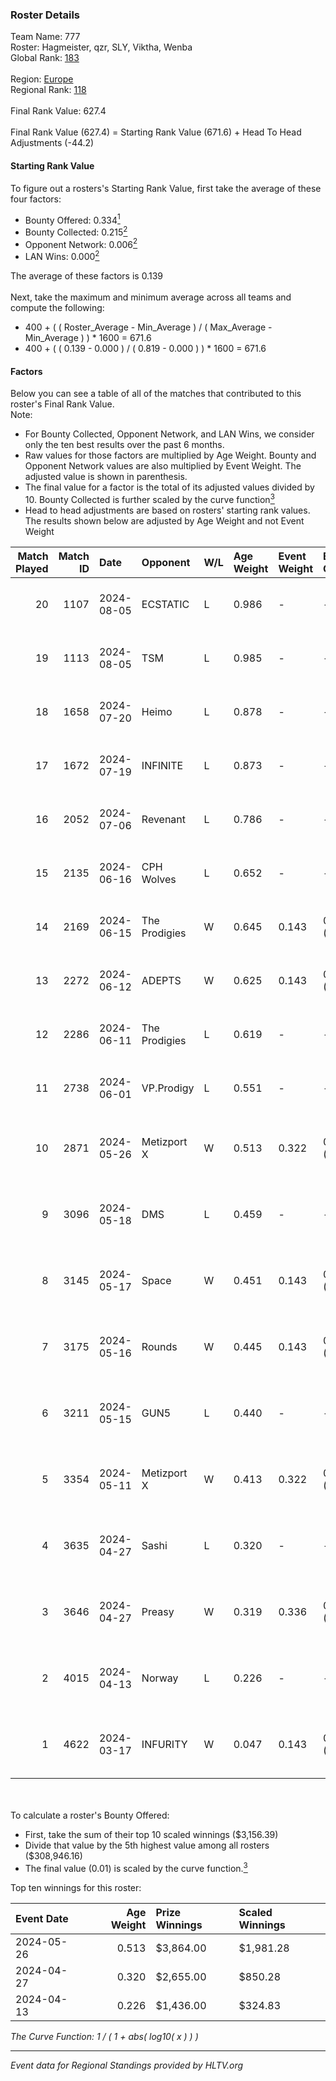 ### Roster Details<br />
Team Name: 777<br />
Roster: Hagmeister, qzr, SLY, Viktha, Wenba<br />
Global Rank: [183](../../standings_global_2024_09_06.md)<br />
<br />
Region: [Europe]( ../../standings_europe_2024_09_06.md)<br />
Regional Rank: [118]( ../../standings_europe_2024_09_06.md)<br />
<br />
Final Rank Value:  627.4<br />
<br />
Final Rank Value (627.4) = Starting Rank Value (671.6) + Head To Head Adjustments (-44.2)<br />

#### Starting Rank Value<br />
To figure out a rosters's Starting Rank Value, first take the average of these four factors:<br />
- Bounty Offered: 0.334[<sup>1</sup>](#table2)
- Bounty Collected: 0.215[<sup>2</sup>](#table1)
- Opponent Network: 0.006[<sup>2</sup>](#table1)
- LAN Wins: 0.000[<sup>2</sup>](#table1)

The average of these factors is 0.139<br />
<br />
Next, take the maximum and minimum average across all teams and compute the following:<br />
- 400 + ( ( Roster_Average - Min_Average ) / ( Max_Average - Min_Average ) ) * 1600 = 671.6
- 400 + ( ( 0.139 - 0.000 ) / ( 0.819 - 0.000 ) ) * 1600 = 671.6


#### Factors<br />
Below you can see a table of all of the matches that contributed to this roster's Final Rank Value.<br />
Note:<br />

- For Bounty Collected, Opponent Network, and LAN Wins, we consider only the ten best results over the past 6 months.
- Raw values for those factors are multiplied by Age Weight. Bounty and Opponent Network values are also multiplied by Event Weight. The adjusted value is shown in parenthesis.
- The final value for a factor is the total of its adjusted values divided by 10. Bounty Collected is further scaled by the curve function[<sup>3</sup>](#curveFunction)
- Head to head adjustments are based on rosters' starting rank values. The results shown below are adjusted by Age Weight and not Event Weight
<span id="table1"></span><br />


| Match Played | Match ID | Date       | Opponent      | W/L | Age Weight | Event Weight | Bounty Collected | Opponent Network | LAN Wins  | H2H Adj. | Roster                                       |
| -: | -: | :- | :- | :- | :- | :- | :- | :- | :- | -: | :- |
|           20 |     1107 | 2024-08-05 | ECSTATIC      | L   | 0.986      | -            | -                | -                | -         |   -12.22 | Hagmeister, qzr, SLY, Viktha, Wenba          |
|           19 |     1113 | 2024-08-05 | TSM           | L   | 0.985      | -            | -                | -                | -         |    -3.92 | Hagmeister, qzr, SLY, Viktha, Wenba          |
|           18 |     1658 | 2024-07-20 | Heimo         | L   | 0.878      | -            | -                | -                | -         |   -14.78 | Hagmeister, qzr, SLY, Viktha, Wenba          |
|           17 |     1672 | 2024-07-19 | INFINITE      | L   | 0.873      | -            | -                | -                | -         |   -17.52 | Hagmeister, qzr, SLY, Viktha, Wenba          |
|           16 |     2052 | 2024-07-06 | Revenant      | L   | 0.786      | -            | -                | -                | -         |    -5.67 | Hagmeister, qzr, SLY, Viktha, Wenba          |
|           15 |     2135 | 2024-06-16 | CPH Wolves    | L   | 0.652      | -            | -                | -                | -         |    -7.17 | Hagmeister, qzr, SLY, Viktha, Wenba          |
|           14 |     2169 | 2024-06-15 | The Prodigies | W   | 0.645      | 0.143        | 0.000 (0.000)    | 0.066 (0.006)    | 0 (0.000) |     6.40 | Hagmeister, qzr, SLY, Viktha, Wenba          |
|           13 |     2272 | 2024-06-12 | ADEPTS        | W   | 0.625      | 0.143        | 0.002 (0.000)    | 0.018 (0.002)    | 0 (0.000) |     8.32 | Hagmeister, qzr, SLY, Viktha, Wenba          |
|           12 |     2286 | 2024-06-11 | The Prodigies | L   | 0.619      | -            | -                | -                | -         |   -13.32 | Hagmeister, qzr, SLY, Viktha, Wenba          |
|           11 |     2738 | 2024-06-01 | VP.Prodigy    | L   | 0.551      | -            | -                | -                | -         |    -4.79 | Affava, Hagmeister, qzr, Viktha, Wenba       |
|           10 |     2871 | 2024-05-26 | Metizport X   | W   | 0.513      | 0.322        | 0.004 (0.001)    | 0.016 (0.003)    | 0 (0.000) |     6.78 | Affava, Hagmeister, MadeInRed, Viktha, Wenba |
|            9 |     3096 | 2024-05-18 | DMS           | L   | 0.459      | -            | -                | -                | -         |    -3.58 | Affava, Hagmeister, MadeInRed, Viktha, Wenba |
|            8 |     3145 | 2024-05-17 | Space         | W   | 0.451      | 0.143        | 0.004 (0.000)    | 0.479 (0.031)    | 0 (0.000) |     9.82 | Affava, Hagmeister, MadeInRed, Viktha, Wenba |
|            7 |     3175 | 2024-05-16 | Rounds        | W   | 0.445      | 0.143        | 0.000 (0.000)    | 0.000 (0.000)    | 0 (0.000) |     2.43 | Affava, Hagmeister, MadeInRed, Viktha, Wenba |
|            6 |     3211 | 2024-05-15 | GUN5          | L   | 0.440      | -            | -                | -                | -         |    -2.13 | Affava, Hagmeister, MadeInRed, Viktha, Wenba |
|            5 |     3354 | 2024-05-11 | Metizport X   | W   | 0.413      | 0.322        | 0.004 (0.001)    | 0.016 (0.002)    | 0 (0.000) |     5.68 | Affava, Hagmeister, MadeInRed, Viktha, Wenba |
|            4 |     3635 | 2024-04-27 | Sashi         | L   | 0.320      | -            | -                | -                | -         |    -0.87 | Affava, Hagmeister, MadeInRed, Viktha, Wenba |
|            3 |     3646 | 2024-04-27 | Preasy        | W   | 0.319      | 0.336        | 0.007 (0.001)    | 0.169 (0.018)    | 0 (0.000) |     5.80 | Affava, Hagmeister, MadeInRed, Viktha, Wenba |
|            2 |     4015 | 2024-04-13 | Norway        | L   | 0.226      | -            | -                | -                | -         |    -3.75 | Affava, Hagmeister, MadeInRed, Viktha, Wenba |
|            1 |     4622 | 2024-03-17 | INFURITY      | W   | 0.047      | 0.143        | 0.000 (0.000)    | 0.000 (0.000)    | 0 (0.000) |     0.27 | Affava, Hagmeister, MadeInRed, Viktha, Wenba |

<br />
<span id="table2"></span><br />
To calculate a roster's Bounty Offered:<br />

- First, take the sum of their top 10 scaled winnings ($3,156.39)
- Divide that value by the 5th highest value among all rosters ($308,946.16)
- The final value (0.01) is scaled by the curve function.[<sup>3</sup>](#curveFunction)

Top ten winnings for this roster:<br />

| Event Date | Age Weight | Prize Winnings | Scaled Winnings |
| :- | -: | :- | :- |
| 2024-05-26 |      0.513 | $3,864.00      | $1,981.28       |
| 2024-04-27 |      0.320 | $2,655.00      | $850.28         |
| 2024-04-13 |      0.226 | $1,436.00      | $324.83         |


<span id="curveFunction"></span>_The Curve Function: 1 / ( 1 + abs( log10( x ) ) )_<br />

---
_Event data for Regional Standings provided by HLTV.org_<br />
